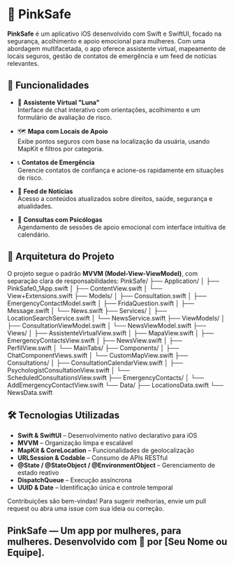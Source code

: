 # 💖 PinkSafe

**PinkSafe** é um aplicativo iOS desenvolvido com Swift e SwiftUI, focado na segurança, acolhimento e apoio emocional para mulheres. Com uma abordagem multifacetada, o app oferece assistente virtual, mapeamento de locais seguros, gestão de contatos de emergência e um feed de notícias relevantes.

## 🚀 Funcionalidades

- 🧠 **Assistente Virtual "Luna"**  
  Interface de chat interativo com orientações, acolhimento e um formulário de avaliação de risco.

- 🗺️ **Mapa com Locais de Apoio**  
  Exibe pontos seguros com base na localização da usuária, usando MapKit e filtros por categoria.

- 📞 **Contatos de Emergência**  
  Gerencie contatos de confiança e acione-os rapidamente em situações de risco.

- 📰 **Feed de Notícias**  
  Acesso a conteúdos atualizados sobre direitos, saúde, segurança e atualidades.

- 📅 **Consultas com Psicólogas**  
  Agendamento de sessões de apoio emocional com interface intuitiva de calendário.

## 🧩 Arquitetura do Projeto

O projeto segue o padrão **MVVM (Model-View-ViewModel)**, com separação clara de responsabilidades:
PinkSafe/
├── Application/
│   ├── PinkSafe0_1App.swift
│   ├── ContentView.swift
│   └── View+Extensions.swift
├── Models/
│   ├── Consultation.swift
│   ├── EmergencyContactModel.swift
│   ├── FridaQuestion.swift
│   ├── Message.swift
│   └── News.swift
├── Services/
│   ├── LocationSearchService.swift
│   └── NewsService.swift
├── ViewModels/
│   ├── ConsultationViewModel.swift
│   └── NewsViewModel.swift
├── Views/
│   ├── AssistenteVirtualView.swift
│   ├── MapaView.swift
│   ├── EmergencyContactsView.swift
│   ├── NewsView.swift
│   ├── PerfilView.swift
│   └── MainTabs/
├── Components/
│   ├── ChatComponentViews.swift
│   └── CustomMapView.swift
├── Consultations/
│   ├── ConsultationCalendarView.swift
│   ├── PsychologistConsultationView.swift
│   └── ScheduledConsultationsView.swift
├── EmergencyContacts/
│   └── AddEmergencyContactView.swift
└── Data/
├── LocationsData.swift
└── NewsData.swift

## 🛠️ Tecnologias Utilizadas

- **Swift & SwiftUI** – Desenvolvimento nativo declarativo para iOS
- **MVVM** – Organização limpa e escalável
- **MapKit & CoreLocation** – Funcionalidades de geolocalização
- **URLSession & Codable** – Consumo de APIs RESTful
- **@State / @StateObject / @EnvironmentObject** – Gerenciamento de estado reativo
- **DispatchQueue** – Execução assíncrona
- **UUID & Date** – Identificação única e controle temporal



Contribuições são bem-vindas! Para sugerir melhorias, envie um pull request ou abra uma issue com sua ideia ou correção.

PinkSafe — Um app por mulheres, para mulheres.
Desenvolvido com 💜 por [Seu Nome ou Equipe].
---


